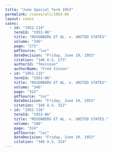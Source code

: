 ```yaml
---
title: "June Special Term 1953"
permalink: /cases/all/1953-06
layout: cases
cases:
  - id: "1952-114"
    termId: "1953-06"
    title: "ROSENBERG ET AL. v. UNITED STATES"
    volume: "346"
    page: "273"
    pdfSource: "loc"
    dateDecision: "Friday, June 19, 1953"
    citation: "346 U.S. 273"
    authorId: "fmvinson"
    authorName: "Fred Vinson"
  - id: "1952-115"
    termId: "1953-06"
    title: "ROSENBERG ET AL. v. UNITED STATES"
    volume: "346"
    page: "322"
    pdfSource: "loc"
    dateDecision: "Friday, June 19, 1953"
    citation: "346 U.S. 322"
  - id: "1952-116"
    termId: "1953-06"
    title: "ROSENBERG ET AL. v. UNITED STATES."
    volume: "346"
    page: "324"
    pdfSource: "loc"
    dateDecision: "Friday, June 19, 1953"
    citation: "346 U.S. 324"
---
```

